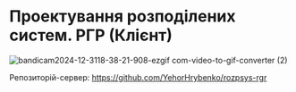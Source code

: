 # Проектування розподілених систем. РГР (Клієнт)

![bandicam2024-12-3118-38-21-908-ezgif com-video-to-gif-converter (2)](https://github.com/user-attachments/assets/d8711a43-f98d-41ae-8993-09f49cd38fc7)

Репозиторій-сервер:
https://github.com/YehorHrybenko/rozpsys-rgr

